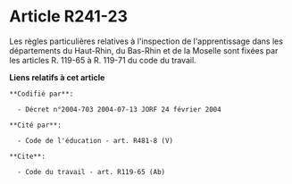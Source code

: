 # Article R241-23

Les règles particulières relatives à l'inspection de l'apprentissage dans les départements du Haut-Rhin, du Bas-Rhin et de la
Moselle sont fixées par les articles R. 119-65 à R. 119-71 du code du travail.

**Liens relatifs à cet article**

	**Codifié par**:

	  - Décret n°2004-703 2004-07-13 JORF 24 février 2004

	**Cité par**:

	  - Code de l'éducation - art. R481-8 (V)

	**Cite**:

	  - Code du travail - art. R119-65 (Ab)
